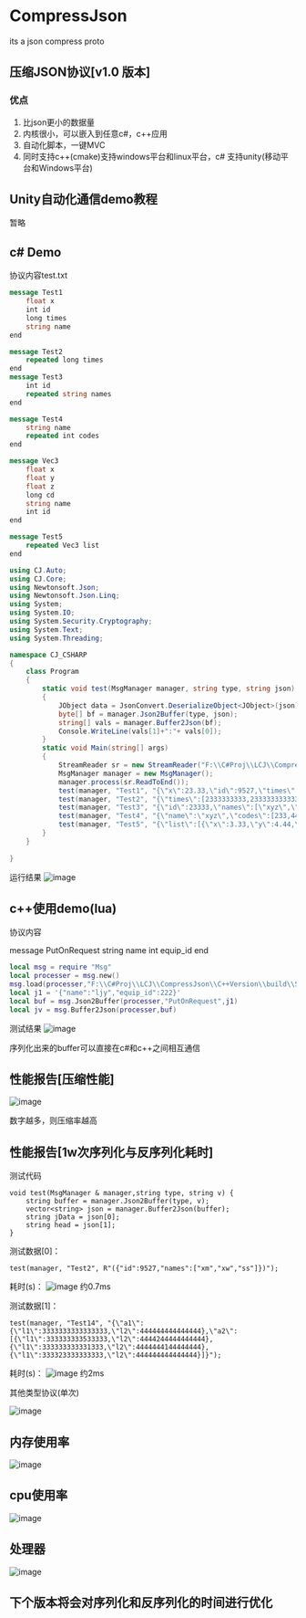 # CompressJson
its a json compress proto 


## 压缩JSON协议[v1.0 版本]
### 优点
  1. 比json更小的数据量
  2. 内核很小，可以嵌入到任意c#，c++应用
  3. 自动化脚本，一键MVC
  4. 同时支持c++(cmake)支持windows平台和linux平台，c# 支持unity(移动平台和Windows平台)
 
## Unity自动化通信demo教程

暂略
 

## c# Demo 

协议内容test.txt

```proto
message Test1
    float x
    int id
    long times
    string name
end

message Test2
    repeated long times
end
message Test3
    int id
    repeated string names
end

message Test4
    string name
    repeated int codes
end

message Vec3
    float x
    float y
    float z
    long cd
    string name
    int id
end

message Test5
    repeated Vec3 list
end

```

``` c#
using CJ.Auto;
using CJ.Core;
using Newtonsoft.Json;
using Newtonsoft.Json.Linq;
using System;
using System.IO;
using System.Security.Cryptography;
using System.Text;
using System.Threading;

namespace CJ_CSHARP
{
    class Program
    {
        static void test(MsgManager manager, string type, string json)
        {
            JObject data = JsonConvert.DeserializeObject<JObject>(json);
            byte[] bf = manager.Json2Buffer(type, json);
            string[] vals = manager.Buffer2Json(bf);
            Console.WriteLine(vals[1]+":"+ vals[0]);
        }
        static void Main(string[] args)
        {
            StreamReader sr = new StreamReader("F:\\C#Proj\\LCJ\\CompressJson\\test.txt");
            MsgManager manager = new MsgManager();
            manager.process(sr.ReadToEnd());
            test(manager, "Test1", "{\"x\":23.33,\"id\":9527,\"times\":2333333333,\"name\":\"ljy\"}");
            test(manager, "Test2", "{\"times\":[2333333333,233333333333333,2333333333333]}");
            test(manager, "Test3", "{\"id\":23333,\"names\":[\"xyz\",\"cxx\",\"sss\"]}");
            test(manager, "Test4", "{\"name\":\"xyz\",\"codes\":[233,444,555,666,777]}");
            test(manager, "Test5", "{\"list\":[{\"x\":3.33,\"y\":4.44,\"z\":5.55,\"cd\":23333333333333,\"name\":\"xyz\",\"id\":9527},{\"x\":3.33,\"y\":4.44,\"z\":5.55,\"cd\":23333333333333,\"name\":\"xyz\",\"id\":9527}]}");
        }
    }
    
}

```
运行结果
![image](https://user-images.githubusercontent.com/42512280/122782877-a7d38b00-d2e3-11eb-8b54-485fa258da4c.png)


## c++使用demo(lua)
协议内容

message PutOnRequest
    string name
    int equip_id
end

```lua
local msg = require "Msg"
local processer = msg.new()
msg.load(processer,"F:\\C#Proj\\LCJ\\CompressJson\\C++Version\\build\\Share\\Debug\\msgProto.txt")
local j1 = '{"name":"ljy","equip_id":222}'
local buf = msg.Json2Buffer(processer,"PutOnRequest",j1)
local jv = msg.Buffer2Json(processer,buf)
```
测试结果
![image](https://user-images.githubusercontent.com/42512280/122763382-d8f69000-d2d0-11eb-890f-eea891bd68aa.png)

序列化出来的buffer可以直接在c#和c++之间相互通信



## 性能报告[压缩性能]
![image](https://user-images.githubusercontent.com/42512280/117945134-98563f00-b340-11eb-8d60-99b4332ab72c.png)

数字越多，则压缩率越高
## 性能报告[1w次序列化与反序列化耗时]
测试代码
```
void test(MsgManager & manager,string type, string v) {
	string buffer = manager.Json2Buffer(type, v);
	vector<string> json = manager.Buffer2Json(buffer);
	string jData = json[0];
	string head = json[1];
}
```

测试数据[0]：
```
test(manager, "Test2", R"({"id":9527,"names":["xm","xw","ss"]})");
```
耗时(s)：
![image](https://user-images.githubusercontent.com/42512280/117945791-42ce6200-b341-11eb-8f96-96a4325b9ecf.png)
约0.7ms

测试数据[1]：
```
test(manager, "Test14", "{\"a1\":{\"l1\":3333333333333333,\"l2\":444444444444444},\"a2\":[{\"l1\":333333333533333,\"l2\":4444244444444444},{\"l1\":333333333331333,\"l2\":4444444144444444},{\"l1\":333323333333333,\"l2\":444444444444444}]}");
```
耗时(s)：
![image](https://user-images.githubusercontent.com/42512280/117946202-a8bae980-b341-11eb-80fe-20700537979d.png)
约2ms

其他类型协议(单次)

![image](https://user-images.githubusercontent.com/42512280/117946509-f3d4fc80-b341-11eb-82fa-b33667e707cc.png)

## 内存使用率
![image](https://user-images.githubusercontent.com/42512280/117948145-6f837900-b343-11eb-91d0-48a17be84ff2.png)

## cpu使用率
![image](https://user-images.githubusercontent.com/42512280/117948502-c38e5d80-b343-11eb-8e20-5e454a9765cb.png)

## 处理器
![image](https://user-images.githubusercontent.com/42512280/117948599-dbfe7800-b343-11eb-8c6a-b1d0f5e90738.png)


## 下个版本将会对序列化和反序列化的时间进行优化
